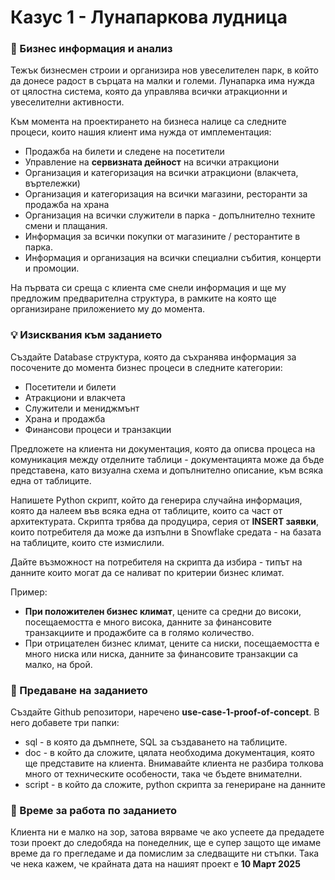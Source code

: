 # Казус 1 - Лунапаркова лудница
 
### 📌 Бизнес информация и анализ
Тежък бизнесмен строии и организира нов увеселителен парк, в който да донесе радост в сърцата на малки и големи. Лунапарка има нужда от цялостна система, която да управлява всички атракционни и увеселителни активности. 

Към момента на проектирането на бизнеса налице са следните процеси, които нашия клиент има нужда от имплементация:
- Продажба на билети и следене на посетители
- Управление на **сервизната дейност** на всички атракциони
- Организация и категоризация на всички атракциони (влакчета, въртележки)
- Организация и категоризация на всички магазини, ресторанти за продажба на храна
- Организация на всички служители в парка - допълнително техните смени и плащания.
- Информация за всички покупки от магазините / ресторантите в парка.
- Информация и организация на всички специални събития, концерти и промоции.

На първата си среща с клиента сме снели информация и ще му предложим предварителна структура, в рамките на която ще организиране приложението му до момента. 


### 💡 Изисквания към заданието

Създайте Database структура, която да съхранява информация за посочените до момента бизнес процеси в следните категории:
- Посетители и билети
- Атракциони и влакчета
- Служители и мениджмънт
- Храна и продажба
- Финансови процеси и транзакции

Предложете на клиента ни документация, която да описва процеса на комуникация между отделните таблици - документацията може да бъде представена, като визуална схема и допълнително описание, към всяка една от таблиците. 


Напишете Python скрипт, който да генерира случайна информация, която да налеем във всяка една от таблиците, които са част от архитектурата. Скрипта трябва да продуцира, серия от **INSERT заявки**, които потребителя да може да изпълни в Snowflake средата - на базата на таблиците, които сте измислили. 

Дайте възможност на потребителя на скрипта да избира - типът на данните които могат да се наливат по критерии бизнес климат. 

Пример: 
- **При положителен бизнес климат**, цените са средни до високи, посещаемостта е много висока, данните за финансовите транзакциите и продажбите са в голямо количество. 
- При отрицателен бизнес климат, цените са ниски, посещаемостта е много ниска или ниска, данните за финансовите транзакции са малко, на брой.


### 🚀 Предаване на заданието
Създайте Github репозитори, наречено **use-case-1-proof-of-concept**. В него добавете три папки:
- sql - в която да дъмпнете, SQL за създаването на таблиците.
- doc - в който да сложите, цялата необходима документация, която ще представите на клиента. Внимавайте клиента не разбира толкова много от техническите особености, така че бъдете внимателни.
- script - в който да сложите, python скрипта за генериране на данните

### 📅 Време за работа по заданието
Клиента ни е малко на зор, затова вярваме че ако успеете да предадете този проект до следобяда на понеделник, ще е супер защото ще имаме време да го прегледаме и да помислим за следващите ни стъпки. 
Така че нека кажем, че крайната дата на нашият проект е **10 Март 2025**